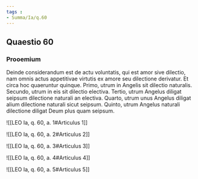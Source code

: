 ```yaml
---
tags : 
- Summa/Ia/q.60
---
```


## Quaestio 60

### Prooemium

Deinde considerandum est de actu voluntatis, qui est amor sive dilectio, nam omnis actus appetitivae virtutis ex amore seu dilectione derivatur. Et circa hoc quaeruntur quinque. Primo, utrum in Angelis sit dilectio naturalis. Secundo, utrum in eis sit dilectio electiva. Tertio, utrum Angelus diligat seipsum dilectione naturali an electiva. Quarto, utrum unus Angelus diligat alium dilectione naturali sicut seipsum. Quinto, utrum Angelus naturali dilectione diligat Deum plus quam seipsum.

![[LEO Ia, q. 60, a. 1#Articulus 1]]

![[LEO Ia, q. 60, a. 2#Articulus 2]]

![[LEO Ia, q. 60, a. 3#Articulus 3]]

![[LEO Ia, q. 60, a. 4#Articulus 4]]

![[LEO Ia, q. 60, a. 5#Articulus 5]]

